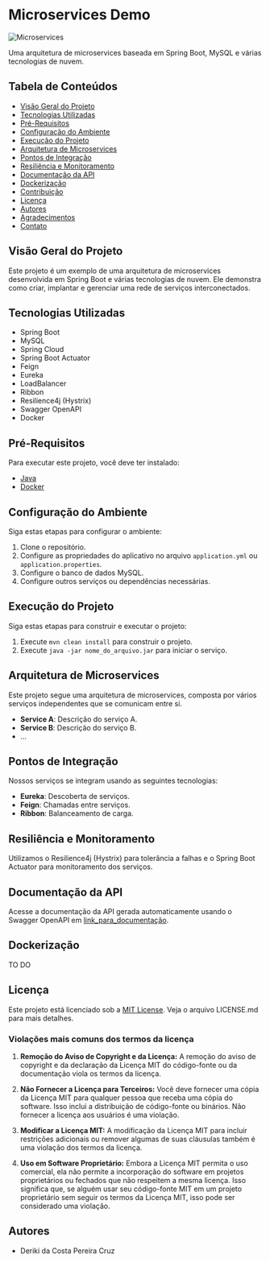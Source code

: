 # Microservices Demo

![Microservices](link_para_uma_imagem_relacionada_ao_seu_projeto.png)

Uma arquitetura de microservices baseada em Spring Boot, MySQL e várias tecnologias de nuvem.

## Tabela de Conteúdos

- [Visão Geral do Projeto](#visão-geral-do-projeto)
- [Tecnologias Utilizadas](#tecnologias-utilizadas)
- [Pré-Requisitos](#pré-requisitos)
- [Configuração do Ambiente](#configuração-do-ambiente)
- [Execução do Projeto](#execução-do-projeto)
- [Arquitetura de Microservices](#arquitetura-de-microservices)
- [Pontos de Integração](#pontos-de-integração)
- [Resiliência e Monitoramento](#resiliência-e-monitoramento)
- [Documentação da API](#documentação-da-api)
- [Dockerização](#dockerização)
- [Contribuição](#contribuição)
- [Licença](#licença)
- [Autores](#autores)
- [Agradecimentos](#agradecimentos)
- [Contato](#contato)

## Visão Geral do Projeto

Este projeto é um exemplo de uma arquitetura de microservices desenvolvida em Spring Boot e várias tecnologias de nuvem. Ele demonstra como criar, implantar e gerenciar uma rede de serviços interconectados.

## Tecnologias Utilizadas

- Spring Boot
- MySQL
- Spring Cloud
- Spring Boot Actuator
- Feign
- Eureka
- LoadBalancer
- Ribbon
- Resilience4j (Hystrix)
- Swagger OpenAPI
- Docker

## Pré-Requisitos

Para executar este projeto, você deve ter instalado:

- [Java](link_para_o_site_do_java)
- [Docker](link_para_o_site_do_docker)

## Configuração do Ambiente

Siga estas etapas para configurar o ambiente:

1. Clone o repositório.
2. Configure as propriedades do aplicativo no arquivo `application.yml` ou `application.properties`.
3. Configure o banco de dados MySQL.
4. Configure outros serviços ou dependências necessárias.

## Execução do Projeto

Siga estas etapas para construir e executar o projeto:

1. Execute `mvn clean install` para construir o projeto.
2. Execute `java -jar nome_do_arquivo.jar` para iniciar o serviço.

## Arquitetura de Microservices

Este projeto segue uma arquitetura de microservices, composta por vários serviços independentes que se comunicam entre si.

- **Service A**: Descrição do serviço A.
- **Service B**: Descrição do serviço B.
- ...

## Pontos de Integração

Nossos serviços se integram usando as seguintes tecnologias:

- **Eureka**: Descoberta de serviços.
- **Feign**: Chamadas entre serviços.
- **Ribbon**: Balanceamento de carga.

## Resiliência e Monitoramento

Utilizamos o Resilience4j (Hystrix) para tolerância a falhas e o Spring Boot Actuator para monitoramento dos serviços.

## Documentação da API

Acesse a documentação da API gerada automaticamente usando o Swagger OpenAPI em [link_para_documentação](link_para_documentação).

## Dockerização
TO DO

## Licença

Este projeto está licenciado sob a [MIT License](https://opensource.org/license/mit/). Veja o arquivo LICENSE.md para mais detalhes.
### Violações mais comuns dos termos da licença
  1. **Remoção do Aviso de Copyright e da Licença:** A remoção do aviso de copyright e da declaração da Licença MIT do código-fonte ou da documentação viola os termos da licença.

  2. **Não Fornecer a Licença para Terceiros:** Você deve fornecer uma cópia da Licença MIT para qualquer pessoa que receba uma cópia do software. Isso inclui a distribuição de código-fonte ou binários. Não fornecer a licença aos usuários é uma violação.

  3. **Modificar a Licença MIT:** A modificação da Licença MIT para incluir restrições adicionais ou remover algumas de suas cláusulas também é uma violação dos termos da licença.

  4. **Uso em Software Proprietário:** Embora a Licença MIT permita o uso comercial, ela não permite a incorporação do software em projetos proprietários ou fechados que não respeitem a mesma licença. Isso significa que, se alguém usar seu código-fonte MIT em um projeto proprietário sem seguir os termos da Licença MIT, isso pode ser considerado uma violação.

## Autores
- Deriki da Costa Pereira Cruz

